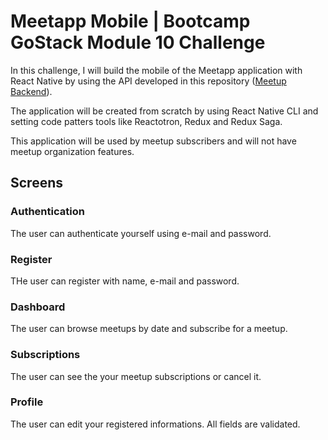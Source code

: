 # Meetapp Mobile | Bootcamp GoStack Module 10 Challenge
In this challenge, I will build the mobile of the Meetapp application with React Native by using the API developed in this repository (<a href="https://github.com/AugustoMarcelo/meetapp" target="_blank" rel="noopener noreferrer">Meetup Backend</a>).

The application will be created from scratch by using React Native CLI and setting code patters tools like Reactotron, Redux and Redux Saga.

This application will be used by meetup subscribers and will not have meetup organization features.

## Screens

### Authentication
The user can authenticate yourself using e-mail and password.

### Register
THe user can register with name, e-mail and password.

### Dashboard
The user can browse meetups by date and subscribe for a meetup.

### Subscriptions
The user can see the your meetup subscriptions or cancel it.

### Profile
The user can edit your registered informations. All fields are validated.
